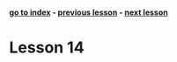 #### [go to index](https://github.com/KerimCETINBAS/golang) - [previous lesson](https://github.com/KerimCETINBAS/golang/tree/lesson_13) - [next lesson](https://github.com/KerimCETINBAS/golang/tree/lesson_15)

&#10;

# Lesson 14
